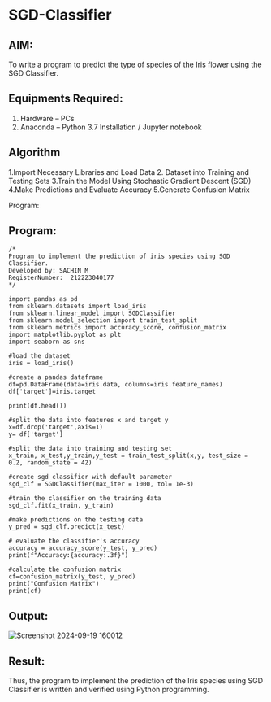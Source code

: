 # SGD-Classifier
## AIM:
To write a program to predict the type of species of the Iris flower using the SGD Classifier.

## Equipments Required:
1. Hardware – PCs
2. Anaconda – Python 3.7 Installation / Jupyter notebook

## Algorithm
1.Import Necessary Libraries and Load Data
2. Dataset into Training and Testing Sets
3.Train the Model Using Stochastic Gradient Descent (SGD)
4.Make Predictions and Evaluate Accuracy
5.Generate Confusion Matrix

Program:
## Program:
```
/*
Program to implement the prediction of iris species using SGD Classifier.
Developed by: SACHIN M 
RegisterNumber:  212223040177
*/

import pandas as pd
from sklearn.datasets import load_iris
from sklearn.linear_model import SGDClassifier
from sklearn.model_selection import train_test_split
from sklearn.metrics import accuracy_score, confusion_matrix
import matplotlib.pyplot as plt
import seaborn as sns

#load the dataset
iris = load_iris()

#create a pandas dataframe
df=pd.DataFrame(data=iris.data, columns=iris.feature_names)
df['target']=iris.target

print(df.head())

#split the data into features x and target y
x=df.drop('target',axis=1)
y= df['target']

#split the data into training and testing set
x_train, x_test,y_train,y_test = train_test_split(x,y, test_size = 0.2, random_state = 42)

#create sgd classifier with default parameter
sgd_clf = SGDClassifier(max_iter = 1000, tol= 1e-3)

#train the classifier on the training data
sgd_clf.fit(x_train, y_train)

#make predictions on the testing data
y_pred = sgd_clf.predict(x_test)

# evaluate the classifier's accuracy
accuracy = accuracy_score(y_test, y_pred)
print(f"Accuracy:{accuracy:.3f}")

#calculate the confusion matrix
cf=confusion_matrix(y_test, y_pred)
print("Confusion Matrix")
print(cf)

```

## Output:
![Screenshot 2024-09-19 160012](https://github.com/user-attachments/assets/29c264e3-71a0-45a1-a812-4a38f6486fa7)

## Result:
Thus, the program to implement the prediction of the Iris species using SGD Classifier is written and verified using Python programming.
